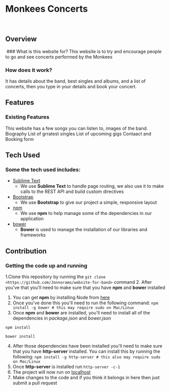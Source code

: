# Monkees Concerts
 
## Overview
 ### What is this website for?
This website is to try and encourage people to go and see concerts performed by the Monkees
 ### How does it work?
It has details about the band, best singles and albums, and a list of concerts, then you type in your details and book your concert.

## Features
 ### Existing Features
This website has a few songs you can listen to, images of the band.
Biography
List of grratest singles
List of upcoming gigs
Contaact and Booking form
 
## Tech Used
 ### Some the tech used includes:
- [Sublime Text](https://www.sublimetext.com)
    - We use **Sublime Text** to handle page routing, we also use it to make calls to the REST API and build custom directives
- [Bootstrap](http://getbootstrap.com/)
    - We use **Bootstrap** to give our project a simple, responsive layout
- [npm](https://www.npmjs.com/)
    - We use **npm** to help manage some of the dependencies in our application
- [bower](https://bower.io/)
    - **Bower** is used to manage the installation of our libraries and frameworks
 
## Contribution
 ### Getting the code up and running
1.Clone this repository by running the ```git clone <https://github.com/Jonnoramo/website-for-band>``` command
2. After you've that you'll need to make sure that you have **npm** and **bower** installed
  1. You can get **npm** by installing Node from [here](https://nodejs.org/en/)
  2. Once you've done this you'll need to run the following command:
     `npm install -g bower # this may require sudo on Mac/Linux`
3. Once **npm** and **bower** are installed, you'll need to install all of the dependencies in *package.json* and *bower.json*
  ```
  npm install
 
  bower install
  ```
4. After those dependencies have been installed you'll need to make sure that you have **http-server** installed. You can install this by running the following: ```npm install -g http-server # this also may require sudo on Mac/Linux```
5. Once **http-server** is installed run ```http-server -c-1```
6. The project will now run on [localhost](http://127.0.0.1:8080)
7. Make changes to the code and if you think it belongs in here then just submit a pull request
